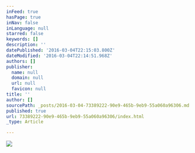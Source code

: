 ```yaml
---
inFeed: true
hasPage: true
inNav: false
inLanguage: null
starred: false
keywords: []
description: ''
datePublished: '2016-03-04T22:15:03.800Z'
dateModified: '2016-03-04T22:14:51.968Z'
authors: []
publisher:
  name: null
  domain: null
  url: null
  favicon: null
title: ''
author: []
sourcePath: _posts/2016-03-04-73389222-90e9-465b-9eb9-55a060a96306.md
published: true
url: 73389222-90e9-465b-9eb9-55a060a96306/index.html
_type: Article

---
```

![](https://the-grid-user-content.s3-us-west-2.amazonaws.com/8dbd81f2-9581-4544-8d53-9762cfc72377.jpg)